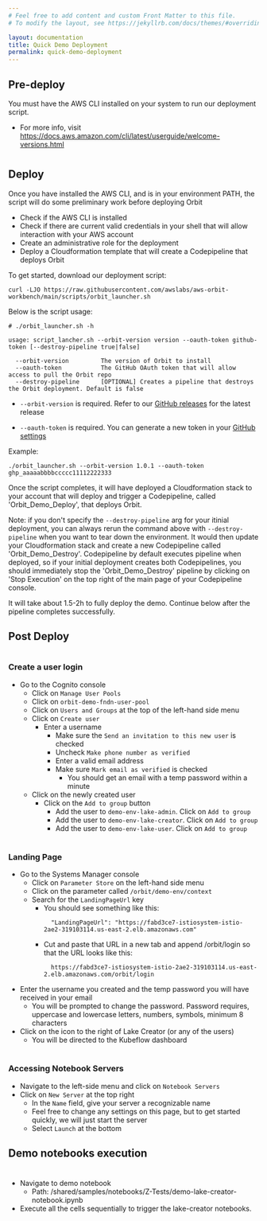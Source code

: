 ```yaml
---
# Feel free to add content and custom Front Matter to this file.
# To modify the layout, see https://jekyllrb.com/docs/themes/#overriding-theme-defaults

layout: documentation
title: Quick Demo Deployment
permalink: quick-demo-deployment
---
```



## Pre-deploy

You must have the AWS CLI installed on your system to run our deployment script. 

- For more info, visit https://docs.aws.amazon.com/cli/latest/userguide/welcome-versions.html
#
## Deploy

Once you have installed the AWS CLI, and is in your environment PATH, the script will do some preliminary work before deploying Orbit

- Check if the AWS CLI is installed
- Check if there are current valid credentials in your shell that will allow interaction with your AWS account
- Create an administrative role for the deployment
- Deploy a Cloudformation template that will create a Codepipeline that deploys Orbit

To get started, download our deployment script:

`curl -LJO https://raw.githubusercontent.com/awslabs/aws-orbit-workbench/main/scripts/orbit_launcher.sh`

Below is the script usage:
```
# ./orbit_launcher.sh -h

usage: script_lancher.sh --orbit-version version --oauth-token github-token [--destroy-pipeline true|false]

  --orbit-version         The version of Orbit to install
  --oauth-token           The GitHub OAuth token that will allow access to pull the Orbit repo
  --destroy-pipeline      [OPTIONAL] Creates a pipeline that destroys the Orbit deployment. Default is false
```

- `--orbit-version` is required. Refer to our [GitHub releases](https://github.com/awslabs/aws-orbit-workbench/releases) for the latest release

- `--oauth-token` is required. You can generate a new token in your [GitHub settings](https://github.com/settings/tokens)



Example:
```
./orbit_launcher.sh --orbit-version 1.0.1 --oauth-token ghp_aaaaabbbbccccc11112222333
```

Once the script completes, it will have deployed a Cloudformation stack to your account that will deploy and trigger a Codepipeline, called 'Orbit_Demo_Deploy', that deploys Orbit.

Note: if you don't specify the `--destroy-pipeline` arg for your itinial deployment, you can always rerun the command above with `--destroy-pipeline` when you want to tear down the environment. It would then update your Cloudformation stack and create a new Codepipeline called 'Orbit_Demo_Destroy'. Codepipeline by default executes pipeline when deployed, so if your initial deployment creates both Codepipelines, you should immediately stop the 'Orbit_Demo_Destroy' pipeline by clicking on 'Stop Execution' on the top right of the main page of your Codepipeline console.

It will take about 1.5-2h to fully deploy the demo. Continue below after the pipeline completes successfully.

## Post Deploy
#
### Create a user login
- Go to the Cognito console
  - Click on `Manage User Pools`
  - Click on `orbit-demo-fndn-user-pool`
  - Click on `Users and Groups` at the top of the left-hand side menu
  - Click on `Create user`
    - Enter a username
      - Make sure the `Send an invitation to this new user` is checked
      - Uncheck `Make phone number as verified`
      - Enter a valid email address
      - Make sure `Mark email as verified` is checked
        - You should get an email with a temp password within a minute
  - Click on the newly created user
    - Click on the `Add to group` button
      - Add the user to `demo-env-lake-admin`. Click on `Add to group`
      - Add the user to `demo-env-lake-creator`. Click on `Add to group`
      - Add the user to `demo-env-lake-user`. Click on `Add to group`

#
### Landing Page
- Go to the Systems Manager console
  - Click on `Parameter Store` on the left-hand side menu
  - Click on the parameter called `/orbit/demo-env/context`
  - Search for the `LandingPageUrl` key
    - You should see something like this:
      ```
        "LandingPageUrl": "https://fabd3ce7-istiosystem-istio-2ae2-319103114.us-east-2.elb.amazonaws.com"
      ```
    - Cut and paste that URL in a new tab and append /orbit/login so that the URL looks like this:
      ```
        https://fabd3ce7-istiosystem-istio-2ae2-319103114.us-east-2.elb.amazonaws.com/orbit/login
      ```
- Enter the username you created and the temp password you will have received in your email
  - You will be prompted to change the password. Password requires, uppercase and lowercase letters, numbers, symbols, minimum 8 characters
- Click on the icon to the right of Lake Creator (or any of the users)
  - You will be directed to the Kubeflow dashboard
#
### Accessing Notebook Servers
- Navigate to the left-side menu and click on `Notebook Servers` 
- Click on `New Server` at the top right
  - In the `Name` field, give your server a recognizable name
  - Feel free to change any settings on this page, but to get started quickly, we will just start the server
  - Select `Launch` at the bottom

## Demo notebooks execution
#
- Navigate to demo notebook
  - Path: /shared/samples/notebooks/Z-Tests/demo-lake-creator-notebook.ipynb
- Execute all the cells sequentially to trigger the lake-creator notebooks.
